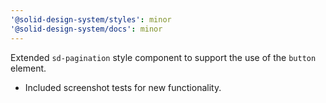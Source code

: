 ```yaml
---
'@solid-design-system/styles': minor
'@solid-design-system/docs': minor
---
```


Extended `sd-pagination` style component to support the use of the `button` element.

- Included screenshot tests for new functionality.
